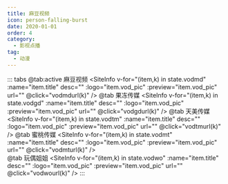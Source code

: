 ```yaml
---
title: 麻豆视频
icon: person-falling-burst
date: 2020-01-01
order: 4
category:
  - 影视点播
tag:
  - 动漫
---
```


<ArtPlayer :src="state.src" :config="hlsConfig(state.PlayList)" />

::: tabs
@tab:active 麻豆视频
<SiteInfo v-for="(item,k) in state.vodmd" :name="item.title" desc="" :logo="item.vod_pic"
:preview="item.vod_pic" url="" @click="vodmdurl(k)" />
@tab 果冻传媒
<SiteInfo v-for="(item,k) in state.vodgd" :name="item.title" desc="" :logo="item.vod_pic"
:preview="item.vod_pic" url="" @click="vodgdurl(k)" />
@tab 天美传媒
<SiteInfo v-for="(item,k) in state.vodtm" :name="item.title" desc="" :logo="item.vod_pic"
:preview="item.vod_pic" url="" @click="vodtmurl(k)" />
@tab 蜜桃传媒
<SiteInfo v-for="(item,k) in state.vodmt" :name="item.title" desc="" :logo="item.vod_pic"
:preview="item.vod_pic" url="" @click="vodmturl(k)" />  
@tab 玩偶姐姐
<SiteInfo v-for="(item,k) in state.vodwo" :name="item.title" desc="" :logo="item.vod_pic"
:preview="item.vod_pic" url="" @click="vodwourl(k)" />
:::

<script setup>
  import { vod } from 'db'
  import { hlsConfig } from 'cps/artConst'
  import { useStorage } from '@vueuse/core'
  import { onMounted, nextTick, onDeactivated } from "vue";
  const state = useStorage(
    "vod-mdxjj",
    {
      src:"",
      vodmd: [],
      vodgd: [],
      vodtm: [],
      vodmt: [],
      vodwo: [],
      PlayList: []
    }
  )
 
  onMounted(async () => {
    const md = await vod.find({ "name": "mdsp-1" })
    const gd = await vod.find({ "name": "mdsp-2" })
    const tm = await vod.find({ "name": "mdsp-3" })
    const mt = await vod.find({ "name": "mdsp-4" })
    const wo = await vod.find({ "name": "mdsp-22" })
    state.value.vodmd = md.data
    state.value.vodgd = gd.data
    state.value.vodtm = tm.data
    state.value.vodmt = mt.data
    state.value.vodwo = wo.data
    vodmdurl(0)
  });
  const vodmdurl = (key) => {
    const { vodmd } = state.value
    state.value.PlayList =vodmd
    state.value.src = vodmd[key].url
  }
  const vodgdurl = (key) => {
    const { vodgd } = state.value
    state.value.PlayList =vodgd
    state.value.src = vodgd[key].url
  }
  const vodtmurl = (key) => {
    const { vodtm } = state.value
    state.value.PlayList =vodtm
    state.value.src = vodtm[key].url
  }
  const vodmturl = (key) => {
    const { vodmt } = state.value
    state.value.PlayList =vodmt
    state.value.src = vodmt[key].url
  }
   const vodwourl = (key) => {
    const { vodwo } = state.value
    state.value.PlayList =vodwo
    state.value.src = vodwo[key].url
  }
</script>
